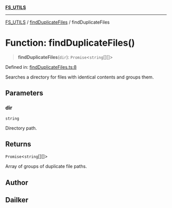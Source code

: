 [**FS_UTILS**](../../README.md)

***

[FS_UTILS](../../README.md) / [findDuplicateFiles](../README.md) / findDuplicateFiles

# Function: findDuplicateFiles()

> **findDuplicateFiles**(`dir`): `Promise`\<`string`[][]\>

Defined in: [findDuplicateFiles.ts:8](https://github.com/dailker/everyutil/blob/7c30ec40bbb398255a9be572db0a537e8bcb9c11/src/fs/findDuplicateFiles.ts#L8)

Searches a directory for files with identical contents and groups them.

## Parameters

### dir

`string`

Directory path.

## Returns

`Promise`\<`string`[][]\>

Array of groups of duplicate file paths.

## Author

## Dailker
